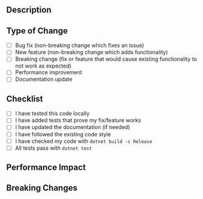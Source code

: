 ## Description
<!-- Describe your changes -->

## Type of Change
- [ ] Bug fix (non-breaking change which fixes an issue)
- [ ] New feature (non-breaking change which adds functionality)
- [ ] Breaking change (fix or feature that would cause existing functionality to not work as expected)
- [ ] Performance improvement
- [ ] Documentation update

## Checklist
- [ ] I have tested this code locally
- [ ] I have added tests that prove my fix/feature works
- [ ] I have updated the documentation (if needed)
- [ ] I have followed the existing code style
- [ ] I have checked my code with `dotnet build -c Release`
- [ ] All tests pass with `dotnet test`

## Performance Impact
<!-- If applicable, describe any performance implications -->

## Breaking Changes
<!-- If applicable, describe what breaks and migration path -->